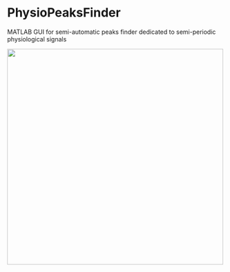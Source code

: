 # PhysioPeaksFinder
MATLAB GUI for semi-automatic peaks finder dedicated to semi-periodic physiological signals

<img src="https://user-images.githubusercontent.com/102877412/162636764-86f0d2c1-4cd8-4d76-b5a8-55b1d82857b3.png"  width="500"> 
